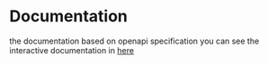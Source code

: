 # Documentation
the documentation based on openapi specification
you can see the interactive documentation in [here](https://mina-curhat-api.herokuapp.com)